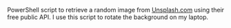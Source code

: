 PowerShell script to retrieve a random image from [Unsplash.com](https://unsplash.com/) using their free public API. I use this script to rotate the background on my laptop.